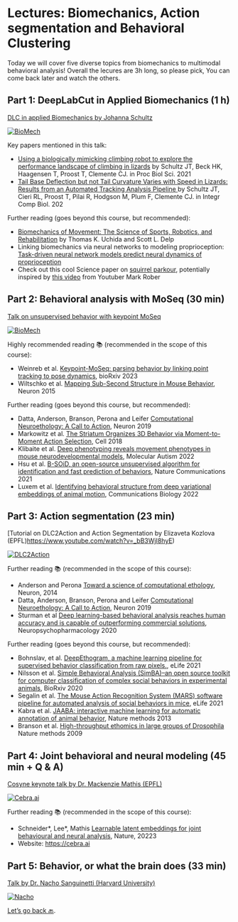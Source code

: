 # Lectures: Biomechanics, Action segmentation and Behavioral Clustering

Today we will cover five diverse topics from biomechanics to multimodal behavioral analysis! Overall the lecures are 3h long, so please pick, You can come back later and watch the others. 


## Part 1: DeepLabCut in Applied Biomechanics (1 h)

[DLC in applied Biomechanics by Johanna Schultz](https://www.youtube.com/watch?v=f9Y4UEozpno)

[![BioMech](http://img.youtube.com/vi/f9Y4UEozpno/0.jpg)](https://https://youtu.be/f9Y4UEozpno "DLC in applied Biomechanics by Johanna Schultz (University of the Sunshine Coast)")

Key papers mentioned in this talk:
- [Using a biologically mimicking climbing robot to explore the performance landscape of climbing in lizards](https://royalsocietypublishing.org/doi/10.1098/rspb.2020.2576) by Schultz JT, Beck HK, Haagensen T, Proost T, Clemente CJ. in Proc Biol Sci. 2021
- [Tail Base Deflection but not Tail Curvature Varies with Speed in Lizards: Results from an Automated Tracking Analysis Pipeline
](https://academic.oup.com/icb/article/61/5/1769/6261763?login=true) by Schultz JT, Cieri RL, Proost T, Pilai R, Hodgson M, Plum F, Clemente CJ. in Integr Comp Biol. 202

Further reading (goes beyond this course, but recommended):
- [Biomechanics of Movement: The Science of Sports, Robotics, and Rehabilitation](https://biomech.stanford.edu/) by Thomas K. Uchida and Scott L. Delp
- Linking biomechanics via neural networks to modeling proprioception: [Task-driven neural network models predict neural dynamics of proprioception](https://www.biorxiv.org/content/10.1101/2023.06.15.545147.abstract)
- Check out this cool Science paper on [squirrel parkour](http://polypedal.berkeley.edu/wp-content/uploads/697.full_.pdf), potentially inspired by [this video](https://www.youtube.com/watch?v=hFZFjoX2cGg) from Youtuber Mark Rober

## Part 2: Behavioral analysis with MoSeq (30 min)

[Talk on unsupervised behavior with keypoint MoSeq](https://www.youtube.com/watch?v=_aldEcoRgh8)

[![BioMech](http://img.youtube.com/vi/_aldEcoRgh8/0.jpg)](https://youtu.be/_aldEcoRgh8 "Keypoint Moseq by Caleb Weinreb (Harvard Medical School)")


Highly recommended reading 📚 (recommended in the scope of this course):
- Weinreb et al. [Keypoint-MoSeq: parsing behavior by linking point tracking to pose dynamics](https://www.biorxiv.org/content/10.1101/2023.03.16.532307v2), bioRxiv 2023
- Wiltschko et al. [Mapping Sub-Second Structure in Mouse Behavior](https://www.ncbi.nlm.nih.gov/pmc/articles/PMC4708087/), Neuron 2015

Further reading (goes beyond this course, but recommended):
- Datta, Anderson, Branson, Perona and Leifer [Computational Neuroethology: A Call to Action](https://pubmed.ncbi.nlm.nih.gov/31600508/), Neuron 2019
- Markowitz et al. [The Striatum Organizes 3D Behavior via Moment-to-Moment Action Selection](https://www.sciencedirect.com/science/article/pii/S0092867418305129?via%3Dihub), Cell 2018
- Klibaite et al. [Deep phenotyping reveals movement phenotypes in mouse neurodevelopmental models](https://link.springer.com/article/10.1186/s13229-022-00492-8), Molecular Autism 2022
- Hsu et al. [B-SOiD, an open-source unsupervised algorithm for identification and fast prediction of behaviors](https://www.nature.com/articles/s41467-021-25420-x), Nature Communications 2021
- Luxem et al. [Identifying behavioral structure from deep variational embeddings of animal motion](https://www.nature.com/articles/s42003-022-04080-7), Communications Biology 2022

## Part 3: Action segmentation (23 min)

[Tutorial on DLC2Action and Action Segmentation by Elizaveta Kozlova (EPFL)https://www.youtube.com/watch?v=_bB3WjI8hyE)

[![DLC2Action](http://img.youtube.com/vi/_bB3WjI8hyE/0.jpg)](https://www.youtube.com/watch?v=_bB3WjI8hyE "Tutorial on DLC2Action and Action Segmentation by Elizaveta Kozlova (EPFL)")


Further reading 📚 (recommended in the scope of this course):
- Anderson and Perona [Toward a science of computational ethology](https://www.sciencedirect.com/science/article/pii/S0896627314007934), Neuron, 2014
- Datta, Anderson, Branson, Perona and Leifer [Computational Neuroethology: A Call to Action](https://pubmed.ncbi.nlm.nih.gov/31600508/), Neuron 2019
- Sturman et al [Deep learning-based behavioral analysis reaches human accuracy and is capable of outperforming commercial solutions](https://www.nature.com/articles/s41386-020-0776-y), Neuropsychopharmacology 2020
  
Further reading (goes beyond this course, but recommended):
- Bohnslav, et al. [DeepEthogram, a machine learning pipeline for supervised behavior classification from raw pixels.](https://elifesciences.org/articles/63377), eLife 2021
- Nilsson et al. [Simple Behavioral Analysis (SimBA)–an open source toolkit for computer classification of complex social behaviors in experimental animals](https://www.biorxiv.org/content/10.1101/2020.04.19.049452v2.abstract), BioRxiv 2020
- Segalin et al. [The Mouse Action Recognition System (MARS) software pipeline for automated analysis of social behaviors in mice](https://www.ncbi.nlm.nih.gov/pmc/articles/PMC8631946/), eLife 2021
- Kabra et al. [JAABA: interactive machine learning for automatic annotation of animal behavior](https://www.nature.com/articles/nmeth.2281), Nature methods 2013
- Branson et al. [High-throughput ethomics in large groups of Drosophila](https://www.nature.com/articles/nmeth.1328) Nature methods 2009

## Part 4: Joint behavioral and neural modeling (45 min + Q & A)

[Cosyne keynote talk by Dr. Mackenzie Mathis (EPFL)](https://www.youtube.com/watch?v=XVc_AH42FD4&t=1200s)

[![Cebra.ai](http://img.youtube.com/vi/_XVc_AH42FD4/361000.jpg)](https://www.youtube.com/watch?v=_XVc_AH42FD4 "Cosyne keynote talk by Dr. Mackenzie Mathis (EPFL)")


Further reading 📚 (recommended in the scope of this course):
- Schneider*, Lee*, Mathis [Learnable latent embeddings for joint behavioural and neural analysis](https://www.nature.com/articles/s41586-023-06031-6), Nature, 20223
- Website: https://cebra.ai

## Part 5: Behavior, or what the brain does (33 min)

[Talk by Dr. Nacho Sanguinetti (Harvard University)](https://www.youtube.com/watch?v=OZLJg2pYX7k)

[![Nacho](http://img.youtube.com/vi/OZLJg2pYX7k/0.jpg)](https://www.youtube.com/watch?v=OZLJg2pYX7k "Talk by Nacho Sanguinetti")



[Let’s go back 🔙](../README.md).
